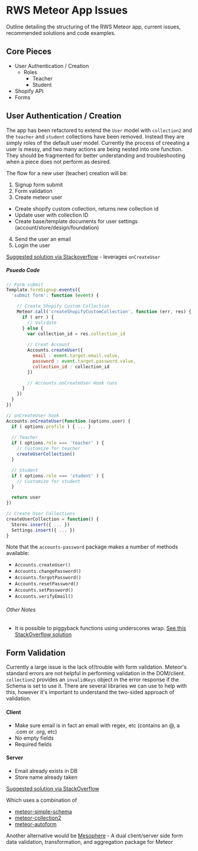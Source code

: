 # RWS Meteor App Issues

Outline detailing the structuring of the RWS Meteor app, current issues, recommended solutions and code examples.

## Core Pieces

* User Authentication / Creation
  * Roles
    * Teacher
    * Student
* Shopify API
* Forms





## User Authentication / Creation

The app has been refactored to extend the `User` model with `collection2` and the `teacher` and `student` collections have been removed. 
Instead they are simply roles of the default user model. Currently the process of creeating a user is messy, and two many actions are being nested into one function. 
They should be fragmented for better understanding and troubleshooting when a piece does not perform as desired.

The flow for a new user (teacher) creation will be:

1. Signup form submit
2. Form validation
3. Create meteor user
  * Create shopify custom collection, returns new collection id
  * Update user with collection ID
  * Create base/template documents for user settings (account/store/design/foundation)
4. Send the user an email
5. Login the user 

[Suggested solution via Stackoverflow](http://stackoverflow.com/questions/30050159/accounts-oncreateuser-adding-extra-attributes-while-creating-new-users-good-pra) - leverages `onCreateUser`

##### Psuedo Code


```js
// Form submit
Template.formSignup.events({
  'submit form': function (event) {

    // Create Shopify Custom Collection
    Meteor.call('createShopifyCustomCollection', function (err, res) {
      if ( err ) {
        // Validate
      } else {
        var collection_id = res.collection_id
        
        // Creat Account
        Accounts.createUser({
          email : event.target.email.value,
          password : event.target.password.value,
          collection_id : collection_id
        })

        // Accounts.onCreateUser Hook runs
      }
    })
  }
})

// onCreateUser hook
Accounts.onCreateUser(function (options,user) {
  if ( options.profile ) { ... }
  
  // Teacher
  if ( options.role === 'teacher' ) {
    // Customize for teacher
    createUserCollection()
  }

  // Student
  if ( options.role === 'student' ) {
    // Customize for student
  }

  return user
})

// Create User Collections
createUserCollection = function() {
  Stores.insert({ ... })
  Settings.insert({ ... })
}
```

Note that the `accounts-password` package makes a number of methods available:

* `Accounts.createUser()`
* `Accounts.changePassword()`
* `Accounts.forgotPassword()`
* `Accounts.resetPassword()`
* `Accounts.setPassword()`
* `Accounts.verifyEmail()`


###### Other Notes

- It is possible to piggyback functions using underscores wrap. [See this StackOverflow solution](http://stackoverflow.com/questions/12984637/is-there-a-post-createuser-hook-in-meteor-when-using-accounts-ui-package)



## Form Validation

Currently a large issue is the lack of/trouble with form validation. Meteor's standard errors are not helpful in performing validation in the DOM/client. 
`collection2` provides an `invalidKeys` object in the error response if the Schema is set to use it.
There are several libraries we can use to help with this, however it's important to understand the two-sided approach of validation.

#### Client

- Make sure email is in fact an email with regex, etc (contains an @, a .com or .org, etc)
- No empty fields
- Required fields

#### Server

- Email already exists in DB
- Store name already taken

[Suggested solution via StackOverflow](http://stackoverflow.com/a/26239457/1132995)

Which uses a combination of

* [meteor-simple-schema](https://github.com/aldeed/meteor-simple-schema)
* [meteor-collection2](https://github.com/aldeed/meteor-collection2)
* [meteor-autoform](https://github.com/aldeed/meteor-autoform)

Another alternative would be [Mesophere](https://atmospherejs.com/copleykj/mesosphere) - A dual client/server side form data validation, transformation, and aggregation package for Meteor
